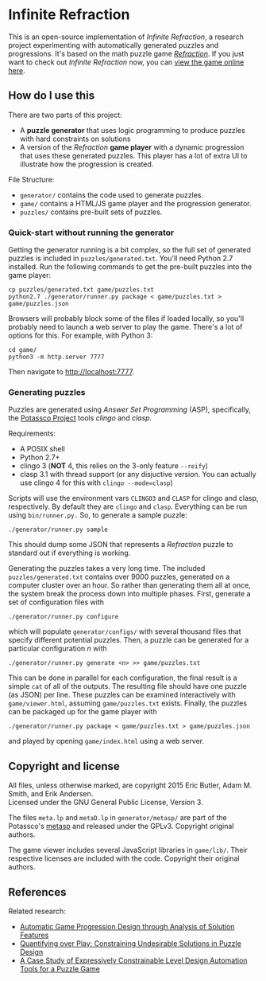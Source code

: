 # Infinite Refraction

This is an open-source implementation of *Infinite Refraction*, a research project experimenting with automatically generated puzzles and progressions. It's based on the math puzzle game [*Refraction*](http://centerforgamescience.org/portfolio/refraction/). If you just want to check out *Infinite Refraction* now, you can [view the game online here](http://static.ericbutler.net/dist/infiniterefraction/).

## How do I use this

There are two parts of this project:
- A **puzzle generator** that uses logic programming to produce puzzles with hard constraints on solutions
- A version of the *Refraction* **game player** with a dynamic progression that uses these generated puzzles. This player has a lot of extra UI to illustrate how the progression is created.

File Structure:
- `generator/` contains the code used to generate puzzles.
- `game/` contains a HTML/JS game player and the progression generator.
- `puzzles/` contains pre-built sets of puzzles.

### Quick-start without running the generator

Getting the generator running is a bit complex, so the full set of generated puzzles is included in `puzzles/generated.txt`.
You'll need Python 2.7 installed. Run the following commands to get the pre-built puzzles into the game player:
```
cp puzzles/generated.txt game/puzzles.txt
python2.7 ./generator/runner.py package < game/puzzles.txt > game/puzzles.json
```
Browsers will probably block some of the files if loaded locally, so you'll probably need to launch a web server to play the game. There's a lot of options for this. For example, with Python 3:
```
cd game/
python3 -m http.server 7777
```
Then navigate to [http://localhost:7777](http://localhost:7777).

### Generating puzzles

Puzzles are generated using *Answer Set Programming* (ASP), specifically, the [Potassco Project](http://potassco.sourceforge.net/) tools *clingo* and *clasp*.

Requirements:
- A POSIX shell
- Python 2.7+
- clingo 3 (**NOT** 4, this relies on the 3-only feature `--reify`)
- clasp 3.1 with thread support (or any disjuctive version. You can actually use clingo 4 for this with `clingo --mode=clasp`)

Scripts will use the environment vars `CLINGO3` and `CLASP` for clingo and clasp,
respectively. By default they are `clingo` and `clasp`. Everything can be run using `bin/runner.py.` So, to generate a sample puzzle:
```
./generator/runner.py sample
```
This should dump some JSON that represents a *Refraction* puzzle to standard out if everything is working.

Generating the puzzles takes a very long time. The included `puzzles/generated.txt` contains over 9000 puzzles, generated on a computer cluster over an hour. So rather than generating them all at once, the system break the process down into multiple phases. First, generate a set of configuration files with
```
./generator/runner.py configure
```
which will populate `generator/configs/` with several thousand files that specify different potential puzzles. Then, a puzzle can be generated for a particular configuration *n* with
```
./generator/runner.py generate <n> >> game/puzzles.txt
```
This can be done in parallel for each configuration, the final result is a simple `cat` of all of the outputs. The resulting file should have one puzzle (as JSON) per line. These puzzles can be examined interactively with `game/viewer.html`, assuming `game/puzzles.txt` exists. Finally, the puzzles can be packaged up for the game player with
```
./generator/runner.py package < game/puzzles.txt > game/puzzles.json
```
and played by opening `game/index.html` using a web server.

## Copyright and license

All files, unless otherwise marked, are copyright 2015 Eric Butler, Adam M. Smith, and Erik Andersen.  
Licensed under the GNU General Public License, Version 3.

The files `meta.lp` and `metaD.lp` in `generator/metasp/` are part of the Potassco's [metasp](http://www.cs.uni-potsdam.de/wv/metasp/) and released under the GPLv3.
Copyright original authors.

The game viewer includes several JavaScript libraries in `game/lib/`.
Their respective licenses are included with the code.
Copyright their original authors.

## References

Related research:
- [Automatic Game Progression Design through Analysis of Solution Features](http://www.ericbutler.net/media/papers/chi2015_progression.pdf)
- [Quantifying over Play: Constraining Undesirable Solutions in Puzzle Design](http://www.ericbutler.net/media/papers/fdg2013_shortcuts.pdf)
- [A Case Study of Expressively Constrainable Level Design Automation Tools for a Puzzle Game](https://adamsmith.as/papers/fdg2012generation.pdf)

